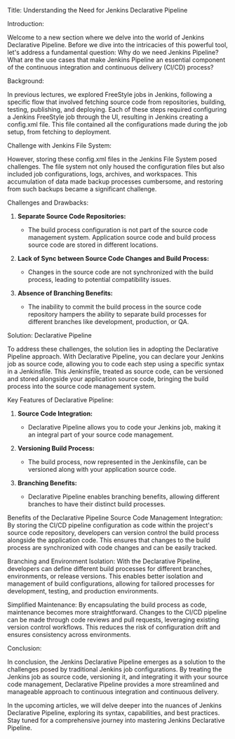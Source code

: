 Title: Understanding the Need for Jenkins Declarative Pipeline

Introduction:

Welcome to a new section where we delve into the world of Jenkins Declarative Pipeline. Before we dive into the intricacies of this powerful tool, let's address a fundamental question: Why do we need Jenkins Pipeline? What are the use cases that make Jenkins Pipeline an essential component of the continuous integration and continuous delivery (CI/CD) process?

Background:

In previous lectures, we explored FreeStyle jobs in Jenkins, following a specific flow that involved fetching source code from repositories, building, testing, publishing, and deploying. Each of these steps required configuring a Jenkins FreeStyle job through the UI, resulting in Jenkins creating a config.xml file. This file contained all the configurations made during the job setup, from fetching to deployment.

Challenge with Jenkins File System:

However, storing these config.xml files in the Jenkins File System posed challenges. The file system not only housed the configuration files but also included job configurations, logs, archives, and workspaces. This accumulation of data made backup processes cumbersome, and restoring from such backups became a significant challenge.

Challenges and Drawbacks:

1. **Separate Source Code Repositories:**
   - The build process configuration is not part of the source code management system. Application source code and build process source code are stored in different locations.

2. **Lack of Sync between Source Code Changes and Build Process:**
   - Changes in the source code are not synchronized with the build process, leading to potential compatibility issues.

3. **Absence of Branching Benefits:**
   - The inability to commit the build process in the source code repository hampers the ability to separate build processes for different branches like development, production, or QA.

Solution: Declarative Pipeline

To address these challenges, the solution lies in adopting the Declarative Pipeline approach. With Declarative Pipeline, you can declare your Jenkins job as source code, allowing you to code each step using a specific syntax in a Jenkinsfile. This Jenkinsfile, treated as source code, can be versioned and stored alongside your application source code, bringing the build process into the source code management system.

Key Features of Declarative Pipeline:

1. **Source Code Integration:**
   - Declarative Pipeline allows you to code your Jenkins job, making it an integral part of your source code management.

2. **Versioning Build Process:**
   - The build process, now represented in the Jenkinsfile, can be versioned along with your application source code.

3. **Branching Benefits:**
   - Declarative Pipeline enables branching benefits, allowing different branches to have their distinct build processes.
  
  Benefits of the Declarative Pipeline
Source Code Management Integration: By storing the CI/CD pipeline configuration as code within the project's source code repository, developers can version control the build process alongside the application code. This ensures that changes to the build process are synchronized with code changes and can be easily tracked.

Branching and Environment Isolation: With the Declarative Pipeline, developers can define different build processes for different branches, environments, or release versions. This enables better isolation and management of build configurations, allowing for tailored processes for development, testing, and production environments.

Simplified Maintenance: By encapsulating the build process as code, maintenance becomes more straightforward. Changes to the CI/CD pipeline can be made through code reviews and pull requests, leveraging existing version control workflows. This reduces the risk of configuration drift and ensures consistency across environments.



Conclusion:

In conclusion, the Jenkins Declarative Pipeline emerges as a solution to the challenges posed by traditional Jenkins job configurations. By treating the Jenkins job as source code, versioning it, and integrating it with your source code management, Declarative Pipeline provides a more streamlined and manageable approach to continuous integration and continuous delivery.

In the upcoming articles, we will delve deeper into the nuances of Jenkins Declarative Pipeline, exploring its syntax, capabilities, and best practices. Stay tuned for a comprehensive journey into mastering Jenkins Declarative Pipeline.
